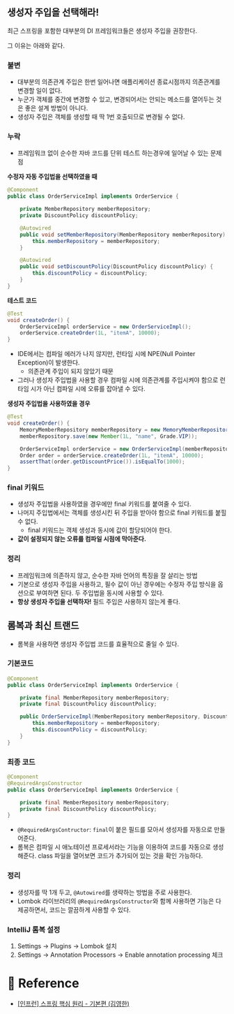 ## 생성자 주입을 선택해라!

최근 스프링을 포함한 대부분의 DI 프레임워크들은 생성자 주입을 권장한다.

그 이유는 아래와 같다.

### 불변

- 대부분의 의존관계 주입은 한번 일어나면 애플리케이션 종료시점까지 의존관계를 변경할 일이 없다.
- 누군가 객체를 중간에 변경할 수 있고, 변경되어서는 안되는 메소드를 열어두는 것은 좋은 설계 방법이 아니다.
- 생성자 주입은 객체를 생성할 때 딱 1번 호출되므로 변경될 수 없다.

### 누락

- 프레임워크 없이 순수한 자바 코드를 단위 테스트 하는경우에 일어날 수 있는 문제점

**수정자 자동 주입법을 선택하였을 때**

```java
@Component
public class OrderServiceImpl implements OrderService {

    private MemberRepository memberRepository;
    private DiscountPolicy discountPolicy;

    @Autowired
    public void setMemberRepository(MemberRepository memberRepository) {
        this.memberRepository = memberRepository;
    }

    @Autowired
    public void setDiscountPolicy(DiscountPolicy discountPolicy) {
        this.discountPolicy = discountPolicy;
    }
}
```

**테스트 코드**

```java
@Test
void createOrder() {
    OrderServiceImpl orderService = new OrderServiceImpl();
    orderService.createOrder(1L, "itemA", 10000);
}
```

- IDE에서는 컴파일 에러가 나지 않지만, 런타임 시에 NPE(Null Pointer Exception)이 발생한다.
    - 의존관계 주입이 되지 않았기 때문
- 그러나 생성자 주입법을 사용할 경우 컴파일 시에 의존관계를 주입시켜야 함으로 런타임 시가 아닌 컴파일 시에 오류를 잡아낼 수 있다.

**생성자 주입법을 사용하였을 경우**

```java
@Test
void createOrder() {
    MemoryMemberRepository memberRepository = new MemoryMemberRepository();
    memberRepository.save(new Member(1L, "name", Grade.VIP));

    OrderServiceImpl orderService = new OrderServiceImpl(memberRepository, new FixDiscountPolicy());
    Order order = orderService.createOrder(1L, "itemA", 10000);
    assertThat(order.getDiscountPrice()).isEqualTo(1000);
}
```

### final 키워드

- 생성자 주입법을 사용하였을 경우에만 final 키워드를 붙여줄 수 있다.
- 나머지 주입법에서는 객체를 생성시킨 뒤 주입을 받아야 함으로 final 키워드를 붙힐 수 없다.
    - final 키워드는 객체 생성과 동시에 값이 할당되어야 한다.
- **값이 설정되지 않는 오류를 컴파일 시점에 막아준다.**

### 정리

- 프레임워크에 의존하지 않고, 순수한 자바 언어의 특징을 잘 살리는 방법
- 기본으로 생성자 주입을 사용하고, 필수 값이 아닌 경우에는 수정자 주입 방식을 옵션으로 부여하면 된다. 두 주입법을 동시에 사용할 수 있다.
- **항상 생성자 주입을 선택하자!** 필드 주입은 사용하지 않는게 좋다.

## 롬복과 최신 트랜드

- 롬복을 사용하면 생성자 주입법 코드를 효율적으로 줄일 수 있다.

### 기본코드

```java
@Component
public class OrderServiceImpl implements OrderService {

    private final MemberRepository memberRepository;
    private final DiscountPolicy discountPolicy;

    public OrderServiceImpl(MemberRepository memberRepository, DiscountPolicy discountPolicy) {
        this.memberRepository = memberRepository;
        this.discountPolicy = discountPolicy;
    }
}
```

### 최종 코드

```java
@Component
@RequiredArgsConstructor
public class OrderServiceImpl implements OrderService {

    private final MemberRepository memberRepository;
    private final DiscountPolicy discountPolicy;
}
```

- `@RequiredArgsContructor`: `final`이 붙은 필드를 모아서 생성자를 자동으로 만들어준다.
- 롬복은 컴파일 시 애노테이션 프로세서라는 기능을 이용하여 코드를 자동으로 생성해준다. class 파일을 열어보면 코드가 추가되어 있는 것을 확인 가능하다.

### 정리

- 생성자를 딱 1개 두고, `@Autowired`를 생략하는 방법을 주로 사용한다.
- Lombok 라이브러리의 `@RequiredArgsConstructor`와 함께 사용하면 기능은 다 제공하면서, 코드는 깔끔하게 사용할 수 있다.

### IntelliJ 롬복 설정

1. Settings → Plugins → Lombok 설치
2. Settings → Annotation Processors → Enable annotation processing 체크

# 📄 Reference

- [[인프런] 스프링 핵심 원리 - 기본편 (김영한)](https://www.inflearn.com/course/%EC%8A%A4%ED%94%84%EB%A7%81-%ED%95%B5%EC%8B%AC-%EC%9B%90%EB%A6%AC-%EA%B8%B0%EB%B3%B8%ED%8E%B8/dashboard)